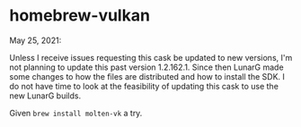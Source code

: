 # homebrew-vulkan

May 25, 2021:

Unless I receive issues requesting this cask be updated to new versions, I'm not planning to update this past version 1.2.162.1.  Since then LunarG made some changes to how the files are distributed and how to install the SDK.  I do not have time to look at the feasibility of updating this cask to use the new LunarG builds.

Given `brew install molten-vk` a try.
